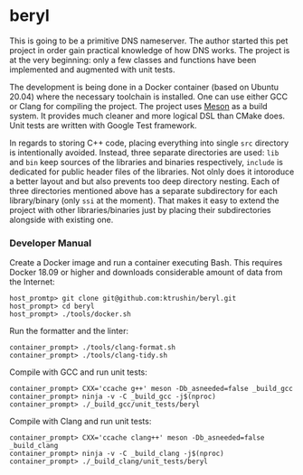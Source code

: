 # beryl

This is going to be a primitive DNS nameserver. The author started
this pet project in order gain practical knowledge of how DNS works.
The project is at the very beginning: only a few classes and functions
have been implemented and augmented with unit tests.

The development is being done in a Docker container (based on Ubuntu 20.04)
where the necessary toolchain is installed. One can use either GCC or Clang
for compiling the project. The project uses [Meson](https://mesonbuild.com/)
as a build system. It provides much cleaner and more logical DSL than
CMake does. Unit tests are written with Google Test framework.

In regards to storing C++ code, placing everything into single `src` directory
is intentionally avoided. Instead, three separate directories are used:
`lib` and `bin` keep sources of the libraries and binaries respectively,
`include` is dedicated for public header files of the libraries.
Not olnly does it intoroduce a better layout and but also prevents too deep
directory nesting. Each of three directories mentioned above has a separate
subdirectory for each library/binary (only `ssi` at the moment). That makes
it easy to extend the project with other libraries/binaries just by placing
their subdirectories alongside with existing one.


### Developer Manual

Create a Docker image and run a container executing Bash. This requires Docker
18.09 or higher and downloads considerable amount of data from the Internet:
```
host_promtp> git clone git@github.com:ktrushin/beryl.git
host_prompt> cd beryl
host_prompt> ./tools/docker.sh
```
Run the formatter and the linter:  
```
container_prompt> ./tools/clang-format.sh
container_prompt> ./tools/clang-tidy.sh
```
Compile with GCC and run unit tests:
```
container_prompt> CXX='ccache g++' meson -Db_asneeded=false _build_gcc
container_prompt> ninja -v -C _build_gcc -j$(nproc)
container_prompt> ./_build_gcc/unit_tests/beryl
```
Compile with Clang and run unit tests:
```
container_prompt> CXX='ccache clang++' meson -Db_asneeded=false _build_clang
container_prompt> ninja -v -C _build_clang -j$(nproc)
container_prompt> ./_build_clang/unit_tests/beryl
```
